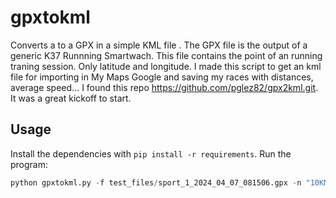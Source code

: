 # gpxtokml

Converts a to a GPX in a simple KML file . The GPX file is the output of a generic K37 Runnning Smartwach. This file contains the point of an running traning session. Only latitude and longitude. I made this script to get an kml file for importing in My Maps Google and saving my races with distances, average speed...
I found this repo https://github.com/pglez82/gpx2kml.git. It was a great kickoff to start.


## Usage
Install the dependencies with `pip install -r requirements`. Run the program:

```python
python gpxtokml.py -f test_files/sport_1_2024_04_07_081506.gpx -n "10KM Marathon..."
```